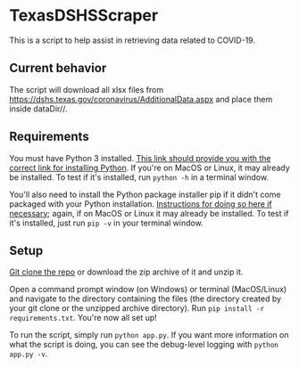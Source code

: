# TexasDSHSScraper
This is a script to help assist in retrieving data related to COVID-19.

## Current behavior
The script will download all xlsx files from https://dshs.texas.gov/coronavirus/AdditionalData.aspx and place them inside dataDir/<date>/.
  
## Requirements
You must have Python 3 installed. [This link should provide you with the correct link for installing Python](https://www.python.org/downloads/). If you're on MacOS or Linux, it may already be installed. To test if it's installed, run `python -h` in a terminal window.

You'll also need to install the Python package installer pip if it didn't come packaged with your Python installation. [Instructions for doing so here if necessary](https://www.makeuseof.com/tag/install-pip-for-python/); again, if on MacOS or Linux it may already be installed. To test if it's installed, just run `pip -v` in your terminal window.
  
## Setup
[Git clone the repo](https://docs.github.com/en/free-pro-team@latest/github/creating-cloning-and-archiving-repositories/cloning-a-repository) or download the zip archive of it and unzip it.

Open a command prompt window (on Windows) or terminal (MacOS/Linux) and navigate to the directory containing the files (the directory created by your git clone or the unzipped archive directory). Run `pip install -r requirements.txt`. You're now all set up!

To run the script, simply run `python app.py`. If you want more information on what the script is doing, you can see the debug-level logging with `python app.py -v`.
